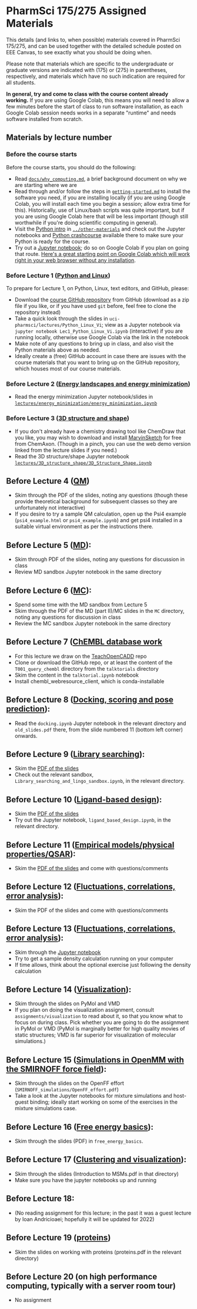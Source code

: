 # PharmSci 175/275 Assigned Materials

This details (and links to, when possible) materials covered in PharmSci 175/275, and can be used together with the detailed schedule posted on EEE Canvas, to see exactly what you should be doing when.

Please note that materials which are specific to the undergraduate or graduate versions are indicated with (175) or (275) in parentheses, respectively, and materials which have no such indication are required for all students.

**In general, try and come to class with the course content already working.** If you are using Google Colab, this means you will need to allow a few minutes before the start of class to run software installation, as each Google Colab session needs works in a separate "runtime" and needs software installed from scratch.

## Materials by lecture number

### Before the course starts
Before the course starts, you should do the following:
- Read [`docs/why_computing.md`](docs/why_computing.md), a brief background document on why we are starting where we are
- Read through and/or follow the steps in [`getting-started.md`](getting-started.md) to install the software you need, if you are installing locally (if you are using Google Colab, you will install each time you begin a session; allow extra time for this). Historically, use of Linux/bash scripts was quite important, but if you are using Google Colab here that will be less important (though still worthwhile if you're doing scientific computing in general).
- Visit the [Python intro](../other-materials/python-intro/README.md) in [`../other-materials`](../other-materials) and check out the Jupyter notebooks and [Python crashcourse](../other-materials/python-intro/python_crashcourse.md) available there to make sure your Python is ready for the course.
- Try out a [Jupyter notebook](http://jupyter-notebook-beginner-guide.readthedocs.io/en/latest/execute.html); do so on Google Colab if you plan on going that route. [Here's a great starting point on Google Colab which will work right in your web browser without any installation](https://colab.research.google.com/notebooks/basic_features_overview.ipynb).

### Before Lecture 1 ([Python and Linux](lectures/Python_Linux_Vi))
To prepare for Lecture 1, on Python, Linux, text editors, and GitHub, please:
- Download the [course GitHub repository](https://github.com/mobleylab/drug-computing) from GitHub (download as a zip file if you like, or if you have used `git` before, feel free to clone the repository instead)
- Take a quick look through the slides in `uci-pharmsci/lectures/Python_Linux_Vi`; view as a Jupyter notebook via `jupyter notebook Lec1_Python_Linux_Vi.ipynb` (interactive) if you are running locally, otherwise use Google Colab via the link in the notebook
- Make note of any questions to bring up in class, and also visit the Python materials above as needed.
- Ideally create a (free) GitHub account in case there are issues with the course materials that you want to bring up on the GitHub repository, which houses most of our course materials.

### Before Lecture 2 ([Energy landscapes and energy minimization](lectures/energy_minimization))
- Read the energy minimization Jupyter notebook/slides in [`lectures/energy_minimization/energy_minimization.ipynb`](lectures/energy_minimization/energy_minimization.ipynb)

### Before Lecture 3 ([3D structure and shape](lectures/3D_structure_shape))
- If you don't already have a chemistry drawing tool like ChemDraw that you like, you may wish to download and install [MarvinSketch](https://www.chemaxon.com/products/marvin) for free from ChemAxon. (Though in a pinch, you can use the web demo version linked from the lecture slides if you need.)
- Read the 3D structure/shape Jupyter notebook [`lectures/3D_structure_shape/3D_Structure_Shape.ipynb`](lectures/3D_structure_shape/3D_Structure_Shape.ipynb)

## Before Lecture 4 ([QM](lectures/QM))
- Skim through the PDF of the slides, noting any questions (though these provide theoretical background for subsequent classes so they are unfortunately not interactive)
- If you desire to try a sample QM calculation, open up the Psi4 example (`psi4_example.html` or `psi4_example.ipynb`) and get psi4 installed in a suitable virtual environment as per the instructions there.

## Before Lecture 5 ([MD](lectures/MD)):
- Skim through PDF of the slides, noting any questions for discussion in class
- Review MD sandbox Jupyter notebook in the same directory

## Before Lecture 6 ([MC](lectures/MC)):
- Spend some time with the MD sandbox from Lecture 5
- Skim through the PDF of the MD (part II)/MC slides in the `MC` directory, noting any questions for discussion in class
- Review the MC sandbox Jupyter notebook in the same directory

## Before Lecture 7 ([ChEMBL database work](https://github.com/volkamerlab/teachopencadd/tree/master/teachopencadd/talktorials/T001_query_chembl)
- For this lecture we draw on the [TeachOpenCADD](https://github.com/volkamerlab/teachopencadd) repo
- Clone or download the GitHub repo, or at least the content of the `T001_query_chembl` directory from the `talktorials` directory 
- Skim the content in the `talktorial.ipynb` notebook
- Install chembl_webresource_client, which is conda-installable

## Before Lecture 8 ([Docking, scoring and pose prediction](lectures/docking_scoring_pose)):
- Read the `docking.ipynb` Jupyter notebook in the relevant directory and `old_slides.pdf` there, from the slide numbered 11 (bottom left corner) onwards.

## Before Lecture 9 ([Library searching](library_searching)):
- Skim the [PDF of the slides](lectures/library_searching/Library_lingo_lecture.pdf)
- Check out the relevant sandbox, `Library_searching_and_lingo_sandbox.ipynb`, in the relevant directory.

## Before Lecture 10 ([Ligand-based design](ligand_based_design)):
- Skim the [PDF of the slides](lectures/ligand_based_design/ligand_based_design_slides.pdf)
- Try out the Jupyter notebook, `ligand_based_design.ipynb`, in the relevant directory.

## Before Lecture 11 ([Empirical models/physical properties/QSAR](empirical_physical_properties)):
- Skim the [PDF of the slides](lectures/empirical_physical_properties/physprops.pdf) and come with questions/comments

## Before Lecture 12 ([Fluctuations, correlations, error analysis](lectures/fluctuations_correlations_error)):
- Skim the PDF of the slides and come with questions/comments

## Before Lecture 13 ([Fluctuations, correlations, error analysis](lectures/fluctuations_correlations_error)):
- Skim through the [Jupyter notebook](error_anlaysis_OpenMM_convergence.ipynb)
- Try to get a sample density calculation running on your computer
- If time allows, think about the optional exercise just following the density calculation

## Before Lecture 14 ([Visualization](lectures/visualization)):
- Skim through the slides on PyMol and VMD
- If you plan on doing the visualization assignment, consult `assignments/visualization` to read about it, so that you know what to focus on during class. Pick whether you are going to do the assignment in PyMol or VMD (PyMol is marginally better for high quality movies of static structures; VMD is far superior for visualization of molecular simulations.)

## Before Lecture 15 ([Simulations in OpenMM with the SMIRNOFF force field](lectures/SMIRNOFF_simulations)):
- Skim through the slides on the OpenFF effort (`SMIRNOFF_simulations/OpenFF_effort.pdf`)
- Take a look at the Jupyter notebooks for mixture simulations and host-guest binding; ideally start working on some of the exercises in the mixture simulations case.

## Before Lecture 16 ([Free energy basics](lectures/free_energy_basics)):
- Skim through the slides (PDF) in `free_energy_basics`.

## Before Lecture 17 ([Clustering and visualization](lectures/cluster_and_visualize)):
- Skim through the slides (Introduction to MSMs.pdf in that directory)
- Make sure you have the jupyter notebooks up and running

## Before Lecture 18:
- (No reading assignment for this lecture; in the past it was a guest lecture by Ioan Andricioaei; hopefully it will be updated for 2022)

## Before Lecture 19 ([proteins](lectures/proteins))
- Skim the slides on working with proteins (proteins.pdf in the relevant directory)

## Before Lecture 20 (on high performance computing, typically with a server room tour)
- No assignment
